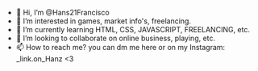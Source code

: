 - 👋 Hi, I’m @Hans21Francisco
- 👀 I’m interested in games, market info's, freelancing.
- 🌱 I’m currently learning HTML, CSS, JAVASCRIPT, FREELANCING, etc.
- 💞️ I’m looking to collaborate on online business, playing, etc.
- 📫 How to reach me? you can dm me here or on my Instagram: _link.on_Hanz <3

<!---
Hans21Francisco/Hans21Francisco is a ✨ special ✨ repository because its `README.md` (this file) appears on your GitHub profile.
You can click the Preview link to take a look at your changes.
--->
